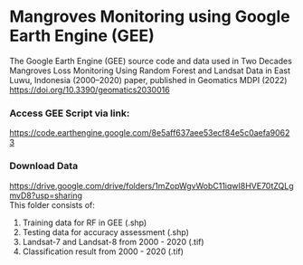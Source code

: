 # Mangroves Monitoring using Google Earth Engine (GEE)
The Google Earth Engine (GEE) source code and data used in Two Decades Mangroves Loss Monitoring Using Random Forest and Landsat Data in East Luwu, Indonesia (2000–2020) paper, published in Geomatics MDPI (2022) https://doi.org/10.3390/geomatics2030016
<br>
### Access GEE Script via link:
https://code.earthengine.google.com/8e5aff637aee53ecf84e5c0aefa90623
<br>
### Download Data
https://drive.google.com/drive/folders/1mZopWgvWobC11iqwI8HVE70tZQLgmvD8?usp=sharing
<br>
This folder consists of:
1. Training data for RF in GEE (.shp)
2. Testing data for accuracy assessment (.shp)
3. Landsat-7 and Landsat-8 from 2000 - 2020 (.tif)
4. Classification result from 2000 -  2020 (.tif)

